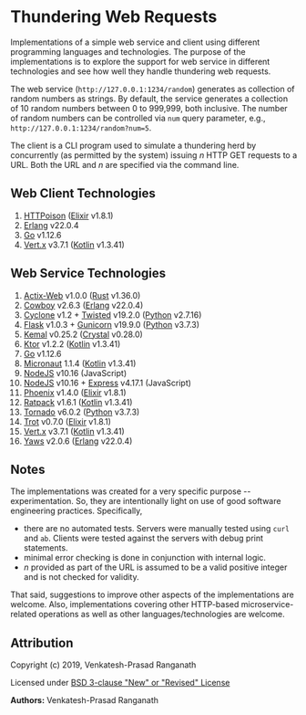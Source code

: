 # Thundering Web Requests

Implementations of a simple web service and client using different programming languages and technologies.  The purpose of the implementations is to explore the support for web service in different technologies and see how well they handle  thundering web requests.

The web service (`http://127.0.0.1:1234/random`) generates as collection of random numbers as strings.  By default, the service generates a collection of 10 random numbers between 0 to 999,999, both inclusive.  The number of random numbers can be controlled via `num` query parameter, e.g., `http://127.0.0.1:1234/random?num=5`.

The client is a CLI program used to simulate a thundering herd by concurrently (as permitted by the system) issuing *n* HTTP GET requests to a URL.  Both the URL and *n* are specified via the command line.


## Web Client Technologies

1.  [HTTPoison]() ([Elixir](http://www.elixir-lang.org/) v1.8.1)
2.  [Erlang](http://www.erlang.org/) v22.0.4
3.  [Go](https://golang.org/) v1.12.6
4.  [Vert.x](http://vertx.io) v3.7.1 ([Kotlin](http://kotlinlang.org) v1.3.41)


## Web Service Technologies

1.  [Actix-Web](https://actix.rs/) v1.0.0 ([Rust](http://rust-lang.org) v1.36.0)
2.  [Cowboy](http://ninenines.eu) v2.6.3 ([Erlang](http://erlang.org) v22.0.4)
3.  [Cyclone](http://cyclone.io) v1.2 + [Twisted](http://twistedmatrix.com/trac/) v19.2.0 ([Python](http://python.org) v2.7.16)
4.  [Flask](http://flask.pocoo.org) v1.0.3 + [Gunicorn](http://gunicorn.org/) v19.9.0 ([Python](http://python.org) v3.7.3)
5.  [Kemal](http://kemalcr.com) v0.25.2 ([Crystal](http://crystal-lang.org/) v0.28.0)
6.  [Ktor](http://ktor.io) v1.2.2 ([Kotlin](http://kotlinlang.org) v1.3.41)
7.  [Go](https://golang.org/) v1.12.6
8.  [Micronaut](http://micronaut.io) 1.1.4 ([Kotlin](http://kotlinlang.org) v1.3.41)
9.  [NodeJS](http://nodejs.org) v10.16 (JavaScript)
10.  [NodeJS](http://nodejs.org) v10.16 + [Express](http://expressjs.com) v4.17.1 (JavaScript)
11. [Phoenix](https://phoenixframework.orgt) v1.4.0 ([Elixir](http://www.elixir-lang.org/) v1.8.1)
12. [Ratpack](http://ratpack.io) v1.6.1 ([Kotlin](http://kotlinlang.org) v1.3.41)
13. [Tornado](http://www.tornadoweb.org) v6.0.2 ([Python](http://python.org) v3.7.3)
14. [Trot](https://github.com/hexedpackets/trot) v0.7.0 ([Elixir](http://www.elixir-lang.org/) v1.8.1)
15. [Vert.x](http://vertx.io) v3.7.1 ([Kotlin](http://kotlinlang.org) v1.3.41)
16. [Yaws](http://yaws.hyber.org/) v2.0.6 ([Erlang](http://erlang.org) v22.0.4)


## Notes

The implementations was created for a very specific purpose -- experimentation.  So, they are intentionally light on use of good software engineering practices.  Specifically,
-   there are no automated tests.  Servers were manually tested using `curl` and `ab`.  Clients were tested against the servers with debug print statements.
-   minimal error checking is done in conjunction with internal logic.
-   *n* provided as part of the URL is assumed to be a valid positive integer and is not checked for validity.

That said, suggestions to improve other aspects of the implementations are welcome.  Also, implementations covering other HTTP-based microservice-related operations as well as other languages/technologies are welcome.


## Attribution

Copyright (c) 2019, Venkatesh-Prasad Ranganath

Licensed under [BSD 3-clause "New" or "Revised" License](https://choosealicense.com/licenses/bsd-3-clause/)

**Authors:** Venkatesh-Prasad Ranganath
